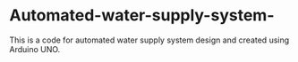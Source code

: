 # Automated-water-supply-system-
This is a  code for automated water supply system design and created using Arduino UNO.
